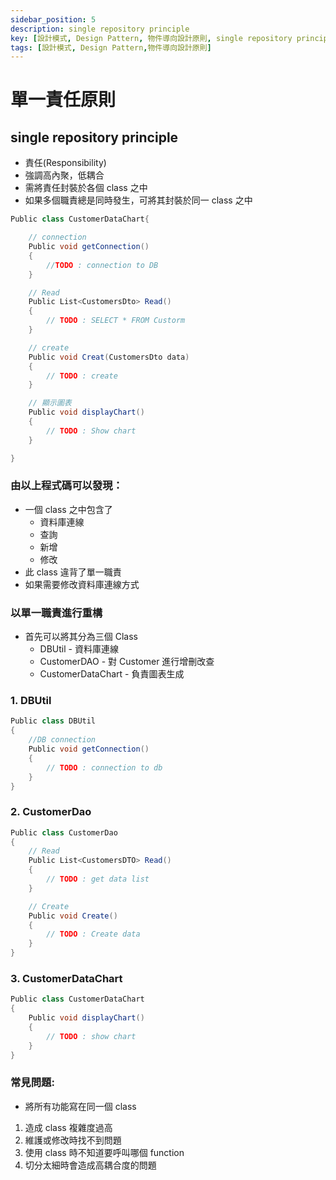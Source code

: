 ```yaml
---
sidebar_position: 5
description: single repository principle 
key: [設計模式, Design Pattern, 物件導向設計原則, single repository principle, 單一責任原則]
tags: [設計模式, Design Pattern,物件導向設計原則]
---
```


# 單一責任原則 
## single repository principle
- 責任(Responsibility)
- 強調高內聚，低耦合
- 需將責任封裝於各個 class 之中
- 如果多個職責總是同時發生，可將其封裝於同一 class 之中

```csharp
Public class CustomerDataChart{

    // connection
    Public void getConnection()
    {
        //TODO : connection to DB
    }

    // Read
    Public List<CustomersDto> Read()
    {
        // TODO : SELECT * FROM Custorm
    }

    // create
    Public void Creat(CustomersDto data)
    {
        // TODO : create
    }

    // 顯示圖表
    Public void displayChart()
    {
        // TODO : Show chart
    }

}
```

### 由以上程式碼可以發現：

- 一個 class 之中包含了
  - 資料庫連線
  - 查詢
  - 新增
  - 修改
- 此 class 違背了單一職責
- 如果需要修改資料庫連線方式

### 以單一職責進行重構

- 首先可以將其分為三個 Class
  - DBUtil - 資料庫連線
  - CustomerDAO - 對 Customer 進行增刪改查
  - CustomerDataChart - 負責圖表生成

### 1. DBUtil

```csharp
Public class DBUtil
{
    //DB connection
    Public void getConnection()
    {
        // TODO : connection to db
    }
}
```

### 2. CustomerDao

```csharp
Public class CustomerDao
{
    // Read
    Public List<CustomersDTO> Read()
    {
        // TODO : get data list
    }

    // Create
    Public void Create()
    {
        // TODO : Create data
    }
}
```

### 3. CustomerDataChart

```csharp
Public class CustomerDataChart
{
    Public void displayChart()
    {
        // TODO : show chart
    }
}
```

### 常見問題:

- 將所有功能寫在同一個 class

1. 造成 class 複雜度過高
2. 維護或修改時找不到問題
3. 使用 class 時不知道要呼叫哪個 function
4. 切分太細時會造成高耦合度的問題
